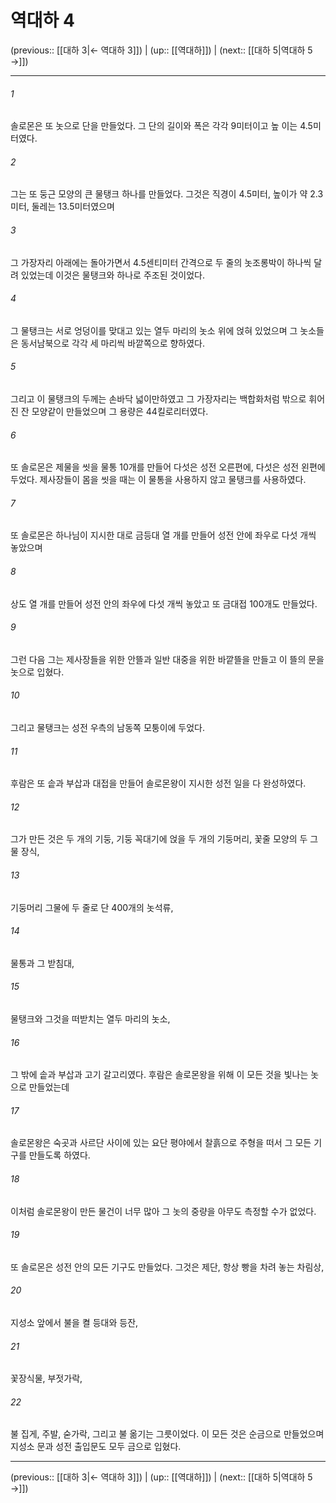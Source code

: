 # 역대하 4

(previous:: [[대하 3|← 역대하 3]]) | (up:: [[역대하]]) | (next:: [[대하 5|역대하 5 →]])

***




###### 1 

솔로몬은 또 놋으로 단을 만들었다. 그 단의 길이와 폭은 각각 9미터이고 높 이는 4.5미터였다. 



###### 2 

그는 또 둥근 모양의 큰 물탱크 하나를 만들었다. 그것은 직경이 4.5미터, 높이가 약 2.3미터, 둘레는 13.5미터였으며 



###### 3 

그 가장자리 아래에는 돌아가면서 4.5센티미터 간격으로 두 줄의 놋조롱박이 하나씩 달려 있었는데 이것은 물탱크와 하나로 주조된 것이었다. 



###### 4 

그 물탱크는 서로 엉덩이를 맞대고 있는 열두 마리의 놋소 위에 얹혀 있었으며 그 놋소들은 동서남북으로 각각 세 마리씩 바깥쪽으로 향하였다. 



###### 5 

그리고 이 물탱크의 두께는 손바닥 넓이만하였고 그 가장자리는 백합화처럼 밖으로 휘어진 잔 모양같이 만들었으며 그 용량은 44킬로리터였다. 



###### 6 

또 솔로몬은 제물을 씻을 물통 10개를 만들어 다섯은 성전 오른편에, 다섯은 성전 왼편에 두었다. 제사장들이 몸을 씻을 때는 이 물통을 사용하지 않고 물탱크를 사용하였다. 



###### 7 

또 솔로몬은 하나님이 지시한 대로 금등대 열 개를 만들어 성전 안에 좌우로 다섯 개씩 놓았으며 



###### 8 

상도 열 개를 만들어 성전 안의 좌우에 다섯 개씩 놓았고 또 금대접 100개도 만들었다. 



###### 9 

그런 다음 그는 제사장들을 위한 안뜰과 일반 대중을 위한 바깥뜰을 만들고 이 뜰의 문을 놋으로 입혔다. 



###### 10 

그리고 물탱크는 성전 우측의 남동쪽 모퉁이에 두었다. 



###### 11 

후람은 또 솥과 부삽과 대접을 만들어 솔로몬왕이 지시한 성전 일을 다 완성하였다. 



###### 12 

그가 만든 것은 두 개의 기둥, 기둥 꼭대기에 얹을 두 개의 기둥머리, 꽃줄 모양의 두 그물 장식, 



###### 13 

기둥머리 그물에 두 줄로 단 400개의 놋석류, 



###### 14 

물통과 그 받침대, 



###### 15 

물탱크와 그것을 떠받치는 열두 마리의 놋소, 



###### 16 

그 밖에 솥과 부삽과 고기 갈고리였다. 후람은 솔로몬왕을 위해 이 모든 것을 빛나는 놋으로 만들었는데 



###### 17 

솔로몬왕은 숙곳과 사르단 사이에 있는 요단 평야에서 찰흙으로 주형을 떠서 그 모든 기구를 만들도록 하였다. 



###### 18 

이처럼 솔로몬왕이 만든 물건이 너무 많아 그 놋의 중량을 아무도 측정할 수가 없었다. 



###### 19 

또 솔로몬은 성전 안의 모든 기구도 만들었다. 그것은 제단, 항상 빵을 차려 놓는 차림상, 



###### 20 

지성소 앞에서 불을 켤 등대와 등잔, 



###### 21 

꽃장식물, 부젓가락, 



###### 22 

불 집게, 주발, 숟가락, 그리고 불 옮기는 그릇이었다. 이 모든 것은 순금으로 만들었으며 지성소 문과 성전 출입문도 모두 금으로 입혔다.

***

(previous:: [[대하 3|← 역대하 3]]) | (up:: [[역대하]]) | (next:: [[대하 5|역대하 5 →]])
